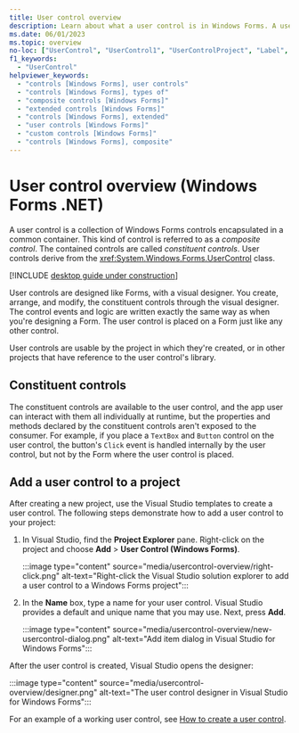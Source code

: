 ```yaml
---
title: User control overview
description: Learn about what a user control is in Windows Forms. A user control is a composite control that displays other controls as a group, and is interacted with as a single control.
ms.date: 06/01/2023
ms.topic: overview
no-loc: ["UserControl", "UserControl1", "UserControlProject", "Label", "Button", "Form", "TextBox"]
f1_keywords: 
  - "UserControl"
helpviewer_keywords: 
  - "controls [Windows Forms], user controls"
  - "controls [Windows Forms], types of"
  - "composite controls [Windows Forms]"
  - "extended controls [Windows Forms]"
  - "controls [Windows Forms], extended"
  - "user controls [Windows Forms]"
  - "custom controls [Windows Forms]"
  - "controls [Windows Forms], composite"
---
```


# User control overview (Windows Forms .NET)

A user control is a collection of Windows Forms controls encapsulated in a common container. This kind of control is referred to as a _composite control_. The contained controls are called _constituent controls_. User controls derive from the <xref:System.Windows.Forms.UserControl> class.

[!INCLUDE [desktop guide under construction](../../includes/desktop-guide-preview-note.md)]

User controls are designed like Forms, with a visual designer. You create, arrange, and modify, the constituent controls through the visual designer. The control events and logic are written exactly the same way as when you're designing a Form. The user control is placed on a Form just like any other control.

User controls are usable by the project in which they're created, or in other projects that have reference to the user control's library.

## Constituent controls

The constituent controls are available to the user control, and the app user can interact with them all individually at runtime, but the properties and methods declared by the constituent controls aren't exposed to the consumer. For example, if you place a `TextBox` and `Button` control on the user control, the button's `Click` event is handled internally by the user control, but not by the Form where the user control is placed.

## Add a user control to a project

After creating a new project, use the Visual Studio templates to create a user control. The following steps demonstrate how to add a user control to your project:

01. In Visual Studio, find the **Project Explorer** pane. Right-click on the project and choose **Add** > **User Control (Windows Forms)**.

    :::image type="content" source="media/usercontrol-overview/right-click.png" alt-text="Right-click the Visual Studio solution explorer to add a user control to a Windows Forms project":::

01. In the **Name** box, type a name for your user control. Visual Studio provides a default and unique name that you may use. Next, press **Add**.

    :::image type="content" source="media/usercontrol-overview/new-usercontrol-dialog.png" alt-text="Add item dialog in Visual Studio for Windows Forms":::

After the user control is created, Visual Studio opens the designer:

:::image type="content" source="media/usercontrol-overview/designer.png" alt-text="The user control designer in Visual Studio for Windows Forms":::

For an example of a working user control, see [How to create a user control](how-to-create-usercontrol.md).
